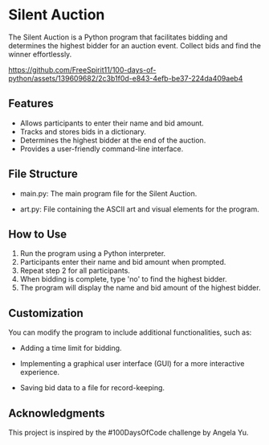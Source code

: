 # Silent Auction

The Silent Auction is a Python program that facilitates bidding and determines the highest bidder for an auction event. Collect bids and find the winner effortlessly.

https://github.com/FreeSpirit11/100-days-of-python/assets/139609682/2c3b1f0d-e843-4efb-be37-224da409aeb4

## Features

- Allows participants to enter their name and bid amount.
- Tracks and stores bids in a dictionary.
- Determines the highest bidder at the end of the auction.
- Provides a user-friendly command-line interface.

## File Structure

- main.py: The main program file for the Silent Auction.

- art.py: File containing the ASCII art and visual elements for the program.

## How to Use

1. Run the program using a Python interpreter.
2. Participants enter their name and bid amount when prompted.
3. Repeat step 2 for all participants.
4. When bidding is complete, type 'no' to find the highest bidder.
5. The program will display the name and bid amount of the highest bidder.

## Customization
You can modify the program to include additional functionalities, such as:

- Adding a time limit for bidding.

- Implementing a graphical user interface (GUI) for a more interactive experience.

- Saving bid data to a file for record-keeping.

## Acknowledgments
This project is inspired by the #100DaysOfCode challenge by Angela Yu. 
